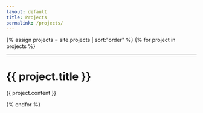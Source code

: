 ```yaml
---
layout: default
title: Projects
permalink: /projects/
---
```


{% assign projects = site.projects | sort:"order" %}
{% for project in projects %}

  ***

  <div id="projectimage-{{ forloop.index }}" class="projectimage box" style="background: url({{site.baseurl}}/assets/img/{{project.icon}})"></div>

  <div class="projectinfo">
    <h1 class="black">{{ project.title }}</h1>
    {{ project.content }}
  </div>

{% endfor %}
